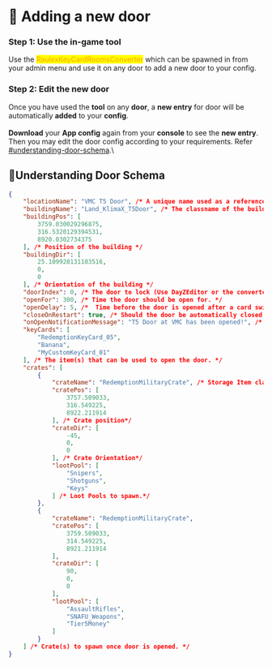# 🚪 Adding a new door

### Step 1: Use the in-game tool&#x20;

Use the <mark style="color:orange;">RaulexKeyCardRoomsConverter</mark> which can be spawned in from your admin menu and use it on any door to add a new door to your config.&#x20;

### Step 2: Edit the new door

Once you have used the **tool** on any **door**, a **new entry** for door will be automatically **added** to your **config**.\
\
**Download** your **App config** again from your **console** to see the **new entry**. Then you may edit the door config according to your requirements. Refer [#understanding-door-schema](adding-a-new-door.md#understanding-door-schema "mention").\






## 🤔Understanding Door Schema

```json
{
    "locationName": "VMC T5 Door", /* A unique name used as a reference. */
    "buildingName": "Land_KlimaX_T5Door", /* The classname of the building or the door*/
    "buildingPos": [
        3759.030029296875,
        316.5320129394531,
        8920.0302734375
    ], /* Position of the building */
    "buildingDir": [
        25.109928131103516,
        0,
        0
    ], /* Orientation of the building */
    "doorIndex": 0, /* The door to lock (Use DayZEditor or the converter tool to find this number.) */
    "openFor": 300, /* Time the door should be open for. */
    "openDelay": 5, /*  Time before the door is opened after a card swipe. */
    "closeOnRestart": true, /* Should the door be automatically closed after restart. */
    "onOpenNotificationMessage": "T5 Door at VMC has been opened!", /* Notification to be shown to all players once the door has been opened.*/
    "keyCards": [
        "RedemptionKeyCard_05",
        "Banana",
        "MyCustomKeyCard_01"
    ], /* The item(s) that can be used to open the door. */
    "crates": [
        {
            "crateName": "RedemptionMilitaryCrate", /* Storage Item classanme to spawn*/
            "cratePos": [
                3757.509033,
                316.549225,
                8922.211914
            ], /* Crate position*/
            "crateDir": [
                -45,
                0,
                0
            ], /* Crate Orientation*/
            "lootPool": [
                "Snipers",
                "Shotguns",
                "Keys"
            ] /* Loot Pools to spawn.*/
        },
        {
            "crateName": "RedemptionMilitaryCrate",
            "cratePos": [
                3759.509033,
                314.549225,
                8921.211914
            ],
            "crateDir": [
                90,
                0,
                0
            ],
            "lootPool": [
                "AssaultRifles",
                "SNAFU_Weapons",
                "Tier5Money"
            ]
        }
    ] /* Crate(s) to spawn once door is opened. */
}
```

